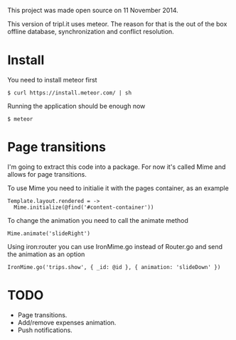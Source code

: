 This project was made open source on 11 November 2014.

This version of tripl.it uses meteor. The reason for that is the out of the box offline database, synchronization and conflict resolution.

# Install

You need to install meteor first

```
$ curl https://install.meteor.com/ | sh
```

Running the application should be enough now

```
$ meteor
```

# Page transitions

I'm going to extract this code into a package.
For now it's called Mime and allows for page transitions.

To use Mime you need to initialie it with the pages container, as an example

```
Template.layout.rendered = ->
  Mime.initialize(@find('#content-container'))
```

To change the animation you need to call the animate method

```
Mime.animate('slideRight')
```

Using iron:router you can use IronMime.go instead of Router.go and send the animation as an option

```
IronMime.go('trips.show', { _id: @id }, { animation: 'slideDown' })
```

# TODO

* Page transitions.
* Add/remove expenses animation.
* Push notifications.
